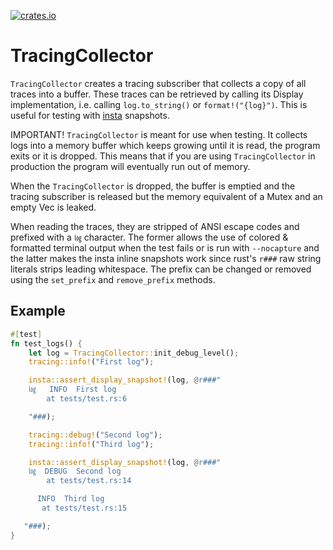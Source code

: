 [![crates.io](https://img.shields.io/crates/v/tracing-collector)](https://crates.io/crates/tracing-collector)

# TracingCollector

`TracingCollector` creates a tracing subscriber that collects a copy of all traces into a buffer.
These traces can be retrieved by calling its Display implementation, i.e. calling `log.to_string()` or `format!("{log}")`.
This is useful for testing with [insta](https://crates.io/crates/insta) snapshots.

IMPORTANT! `TracingCollector` is meant for use when testing. It collects logs into a memory buffer
which keeps growing until it is read, the program exits or it is dropped. This means that if you are using `TracingCollector`
in production the program will eventually run out of memory.

When the `TracingCollector` is dropped, the buffer is emptied and the tracing subscriber is released but
the memory equivalent of a Mutex and an empty Vec<u8> is leaked.

When reading the traces, they are stripped of ANSI escape codes and prefixed with a `㏒` character. The former allows
the use of colored & formatted terminal output when the test fails or is run with `--nocapture` and the latter
makes the insta inline snapshots work since rust's `r###` raw string literals strips leading whitespace. The prefix can be
changed or removed using the `set_prefix` and `remove_prefix` methods.

## Example

```rust
#[test]
fn test_logs() {
    let log = TracingCollector::init_debug_level();
    tracing::info!("First log");

    insta::assert_display_snapshot!(log, @r###"
    ㏒   INFO  First log
        at tests/test.rs:6

    "###);

    tracing::debug!("Second log");
    tracing::info!("Third log");

    insta::assert_display_snapshot!(log, @r###"
    ㏒  DEBUG  Second log
        at tests/test.rs:14

      INFO  Third log
       at tests/test.rs:15

   "###);
}
```
